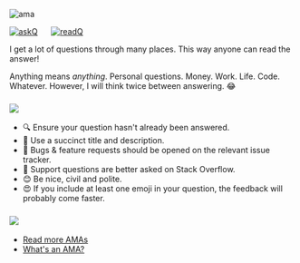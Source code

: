 ![ama](https://user-images.githubusercontent.com/5000732/34021039-823dddec-e105-11e7-9bfd-3302c5171739.png)

[![askQ](https://user-images.githubusercontent.com/5000732/34020976-4b5f5850-e105-11e7-9c72-f17e84ea82f2.png)](../../issues/new) &nbsp;&nbsp;&nbsp;&nbsp; [![readQ](https://user-images.githubusercontent.com/5000732/34020977-4b6f00f2-e105-11e7-82a5-86ee1fd80f00.png)](../../issues?q=is%3Aissue+is%3Aclosed+sort%3Aupdated-desc)

I get a lot of questions through many places. This way anyone can read the answer!

Anything means *anything*. Personal questions. Money. Work. Life. Code. Whatever.
However, I will think twice between answering. :joy:

### ![](https://user-images.githubusercontent.com/5000732/34021198-823fcfd4-e106-11e7-98ea-09e4b9d3fc9b.png)

 - :mag: Ensure your question hasn't already been answered.
 - :memo: Use a succinct title and description.
 - :bug: Bugs & feature requests should be opened on the relevant issue tracker.
 - :signal_strength: Support questions are better asked on Stack Overflow.
 - :blush: Be nice, civil and polite.
 - :heart_eyes: If you include at least one emoji in your question, the feedback will
   probably come faster.

### ![](https://user-images.githubusercontent.com/5000732/34021220-9b74da26-e106-11e7-93f4-55eb450ea656.png)

 - [Read more AMAs](https://github.com/sindresorhus/amas)
 - [What's an AMA?](https://en.wikipedia.org/wiki/Reddit#IAmA_and_AMA)
